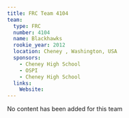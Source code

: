 ```yaml
---
title: FRC Team 4104
team:
  type: FRC
  number: 4104
  name: Blackhawks
  rookie_year: 2012
  location: Cheney , Washington, USA
  sponsors:
    - Cheney High School
    - OSPI
    - Cheney High School
  links:
    Website: 
---
```

No content has been added for this team